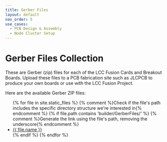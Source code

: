 ```yaml
---
title: Gerber Files
layout: default
nav_order: 5
use_cases:
  - PCB Design & Assembly
  - Node Cluster Setup
---
```


# Gerber Files Collection

These are Gerber (zip) files for each of the LCC  Fusion Cards and Breakout Boards.  Upload these files to a PCB fabrication site such as JLCPCB to produce your own boards or use with the LCC Fusion Project.

Here are the available Gerber ZIP files:

<ul>
  {% for file in site.static_files %}
    {% comment %}Check if the file's path includes the specific directory structure we're interested in{% endcomment %}
    {% if file.path contains 'builder/GerberFiles/' %}
      {% comment %}Generate the link using the file's path, removing the underscore{% endcomment %}
      <li><a href="{{ site.baseurl }}/{{ file.path | remove: '_' }}">{{ file.name }}</a></li>
    {% endif %}
  {% endfor %}
</ul>
